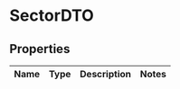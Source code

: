 # SectorDTO

## Properties
Name | Type | Description | Notes
------------ | ------------- | ------------- | -------------
